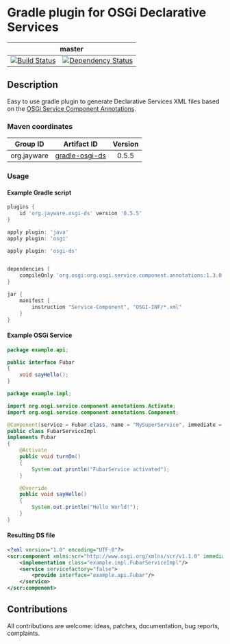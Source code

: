 <p>
    <h1>Gradle plugin for OSGi Declarative Services</h1>
    <table>
        <thead>
            <tr>
                <th align="center" colspan="3">master</th>
            </tr>
        </thead>
        <tbody>
            <tr>
                <td align="center">
                    <a href="https://travis-ci.org/jayware/gradle-osgi-ds">
                        <img src="https://img.shields.io/travis/jayware/gradle-osgi-ds/master.svg?style=flat-square" alt="Build Status">
                    </a>
                </td>
                <td align="center">
                    <a href="https://www.versioneye.com/user/projects/56e719fc96f80c003cade71a?child=summary">
                        <img src="https://www.versioneye.com/user/projects/56e719fc96f80c003cade71a/badge.svg?style=flat" alt="Dependency Status" />
                    </a>
                </td>
            </tr>
        </tbody>
    </table>
</p>

## Description
Easy to use gradle plugin to generate Declarative Services XML files based on the [OSGi Service Component Annotations](http://wiki.osgi.org/wiki/Declarative_Services).

### Maven coordinates
| Group ID              | Artifact ID                                                                              | Version |
| :-------------------: | :--------------------------------------------------------------------------------------: | :-----: |
| org.jayware           | <a href="https://jcenter.bintray.com/org/jayware/gradle-osgi-ds/">gradle-osgi-ds</a>     | 0.5.5   |

### Usage

#### Example Gradle script
```groovy
plugins {
    id 'org.jayware.osgi-ds' version '0.5.5'
}

apply plugin: 'java'
apply plugin: 'osgi'

apply plugin: 'osgi-ds'


dependencies {
    compileOnly 'org.osgi:org.osgi.service.component.annotations:1.3.0'
}

jar {
    manifest {
        instruction "Service-Component", "OSGI-INF/*.xml"
    }
}
```

#### Example OSGi Service

```java
package example.api;

public interface Fubar
{
    void sayHello();
}
```

```java
package example.impl;

import org.osgi.service.component.annotations.Activate;
import org.osgi.service.component.annotations.Component;

@Component(service = Fubar.class, name = "MySuperService", immediate = true)
public class FubarServiceImpl
implements Fubar
{
    @Activate
    public void turnOn()
    {
        System.out.println("FubarService activated");
    }

    @Override
    public void sayHello()
    {
        System.out.println("Hello World!");
    }
}
```

#### Resulting DS file
```xml
<?xml version="1.0" encoding="UTF-8"?>
<scr:component xmlns:scr="http://www.osgi.org/xmlns/scr/v1.1.0" immediate="true" name="MySuperService" activate="turnOn">
    <implementation class="example.impl.FubarServiceImpl"/>
    <service servicefactory="false">
        <provide interface="example.api.Fubar"/>
    </service>
</scr:component>
```

## Contributions
All contributions are welcome: ideas, patches, documentation, bug reports, complaints.
